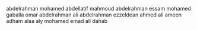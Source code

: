 abdelrahman mohamed abdellatif mahmoud 
abdelrahman essam mohamed gaballa 
omar abdelrahman ali abdelrahman
ezzeldean ahmed ali ameen
adham alaa aly 
mohamed emad ali dahab
